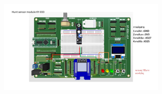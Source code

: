 ![Alt text](https://github.com/summation2009/ST_EDU/blob/main/Examples%20ST-EDU/37%20Sensor%20IN%201/Hunt_sensor_module_KY-033/IMG.jpg?raw=true "Wiring digram")

